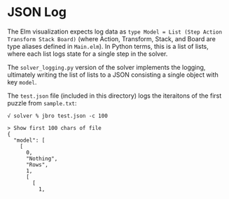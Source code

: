 # JSON Log

The Elm visualization expects log data as `type Model = List (Step Action Transform Stack Board)` 
(where Action, Transform, Stack, and Board are type aliases defined in `Main.elm`). In Python terms,
this is a list of lists, where each list logs state for a single step in the solver.

The `solver_logging.py` version of the solver implements the logging, ultimately writing the list of 
lists to a JSON consisting a single object with key `model`. 

The `test.json` file (included in this directory) logs the iteraitons of the first puzzle from `sample.txt`:

```
√ solver % jbro test.json -c 100                         

> Show first 100 chars of file
{
  "model": [
    [
      0,
      "Nothing",
      "Rows",
      1,
      [
        [
          1,
```

